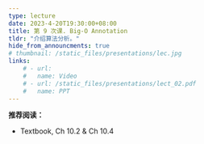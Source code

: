 ```yaml
---
type: lecture
date: 2023-4-20T19:30:00+08:00
title: 第 9 次课. Big-O Annotation
tldr: "介绍算法分析。"
hide_from_announcments: true
# thumbnail: /static_files/presentations/lec.jpg
links:
    # - url:
    #   name: Video
    # - url: /static_files/presentations/lect_02.pdf
    #   name: PPT
---
```


**推荐阅读：**

- Textbook, Ch 10.2 & Ch 10.4
